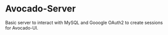 # Avocado-Server
Basic server to interact with MySQL and Gooogle OAuth2 to create sessions for Avocado-UI.
